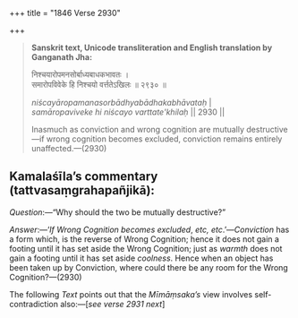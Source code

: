 +++
title = "1846 Verse 2930"

+++
> **Sanskrit text, Unicode transliteration and English translation by Ganganath Jha:** 
>
> निश्चयारोपमनसोर्बाध्यबाधकभावतः ।  
> समारोपविवेके हि निश्चयो वर्त्ततेऽखिलः ॥ २९३० ॥ 
>
> *niścayāropamanasorbādhyabādhakabhāvataḥ* \|  
> *samāropaviveke hi niścayo varttate'khilaḥ* \|\| 2930 \|\| 
>
> Inasmuch as conviction and wrong cognition are mutually destructive—if wrong cognition becomes excluded, conviction remains entirely unaffected.—(2930)



## Kamalaśīla’s commentary (tattvasaṃgrahapañjikā):

*Question*:—“Why should the two be mutually destructive?”

*Answer*:—‘*If Wrong Cognition becomes excluded*, *etc, etc*.’—*Conviction* has a form which, is the reverse of Wrong Cognition; hence it does not gain a footing until it has set aside the Wrong Cognition; just as *warmth* does not gain a footing until it has set aside *coolness*. Hence when an object has been taken up by Conviction, where could there be any room for the Wrong Cognition?—(2930)

The following *Text* points out that the *Mīmāṃsaka’s* view involves self-contradiction also:—[*see verse 2931 next*]


